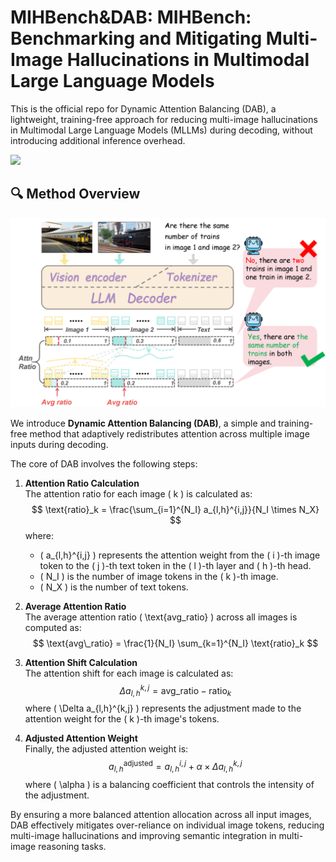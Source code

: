 # MIHBench&DAB: MIHBench: Benchmarking and Mitigating Multi-Image Hallucinations in Multimodal Large Language Models


This is the official repo for Dynamic Attention Balancing (DAB), a lightweight, training-free approach for reducing multi-image hallucinations in Multimodal Large Language Models (MLLMs) during decoding, without introducing additional inference overhead.

<div style='display:flex; gap: 0.25rem; '>
<a href='https://arxiv.org/abs/2508.00726'><img src='https://img.shields.io/badge/Paper-PDF-red'></a>
</div>

## 🔍 Method Overview
![DAB](assets/method.png)

We introduce **Dynamic Attention Balancing (DAB)**, a simple and training-free method that adaptively redistributes attention across multiple image inputs during decoding.

The core of DAB involves the following steps:

1. **Attention Ratio Calculation**  
   The attention ratio for each image \( k \) is calculated as:
   $$
   \text{ratio}_k = \frac{\sum_{i=1}^{N_I} a_{l,h}^{i,j}}{N_I \times N_X}
   $$
   where:
   - \( a_{l,h}^{i,j} \) represents the attention weight from the \( i \)-th image token to the \( j \)-th text token in the \( l \)-th layer and \( h \)-th head.
   - \( N_I \) is the number of image tokens in the \( k \)-th image.
   - \( N_X \) is the number of text tokens.

2. **Average Attention Ratio**  
   The average attention ratio \( \text{avg\_ratio} \) across all images is computed as:
   $$
   \text{avg\_ratio} = \frac{1}{N_I} \sum_{k=1}^{N_I} \text{ratio}_k
   $$

3. **Attention Shift Calculation**  
   The attention shift for each image is calculated as:
   $$
   \Delta a_{l,h}^{k,j} = \text{avg\_ratio} - \text{ratio}_k
   $$
   where \( \Delta a_{l,h}^{k,j} \) represents the adjustment made to the attention weight for the \( k \)-th image's tokens.

4. **Adjusted Attention Weight**  
   Finally, the adjusted attention weight is:
   $$
   a_{l,h}^{\text{adjusted}} = a_{l,h}^{i,j} + \alpha \times \Delta a_{l,h}^{k,j}
   $$
   where \( \alpha \) is a balancing coefficient that controls the intensity of the adjustment.

By ensuring a more balanced attention allocation across all input images, DAB effectively mitigates over-reliance on individual image tokens, reducing multi-image hallucinations and improving semantic integration in multi-image reasoning tasks.

